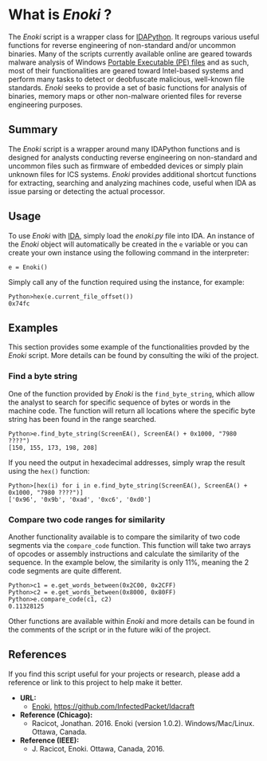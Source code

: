 # What is _Enoki_ ?
The _Enoki_ script is a wrapper class for [IDAPython](https://www.hex-rays.com/products/ida/support/idapython_docs/). It regroups various useful functions for reverse engineering of non-standard 
and/or uncommon binaries. Many of the scripts currently available online are geared towards malware analysis of Windows [Portable Executable (PE)
files](https://en.wikipedia.org/wiki/Portable_Executable) and as such, most of their functionalities are geared toward Intel-based systems and perform many tasks to detect or
deobfuscate malicious, well-known file standards. _Enoki_ seeks to provide a set of basic functions for analysis of binaries, memory maps
or other non-malware oriented files for reverse engineering purposes.

## Summary

The _Enoki_ script is a wrapper around many IDAPython functions and is designed for analysts conducting reverse engineering on
non-standard and uncommon files such as firmware of embedded devices or simply plain unknown files for ICS systems. _Enoki_ provides
additional shortcut functions for extracting, searching and analyzing machines code, useful when IDA as issue parsing
or detecting the actual processor.

## Usage

To use _Enoki_ with [IDA](https://www.hex-rays.com/products/ida/), simply load the _enoki.py_ file into IDA. An instance of the _Enoki_ object will automatically be created in the ```e``` variable or you can create your own
instance using the following command in the interpreter:

```
e = Enoki()
```

Simply call any of the function required using the instance, for example:

```
Python>hex(e.current_file_offset())
0x74fc
```

## Examples

This section provides some example of the functionalities provded by the _Enoki_ script. More details can be found by consulting the wiki of the project.

### Find a byte string

One of the function provided by _Enoki_ is the ```find_byte_string```, which allow the analyst to search for specific sequence of bytes or words in the machine
code. The function will return all locations where the specific byte string has been found in the range searched. 

```
Python>e.find_byte_string(ScreenEA(), ScreenEA() + 0x1000, "7980 ????")
[150, 155, 173, 198, 208]
```

If you need the output in hexadecimal addresses, simply wrap the result using the ```hex()``` function:

```
Python>[hex(i) for i in e.find_byte_string(ScreenEA(), ScreenEA() + 0x1000, "7980 ????")]
['0x96', '0x9b', '0xad', '0xc6', '0xd0']
```

### Compare two code ranges for similarity

Another functionality available is to compare the similarity of two code segments via the ```compare_code``` function. This function
will take two arrays of opcodes or assembly instructions and calculate the similarity of the sequence. In the example below, 
the similarity is only 11%, meaning the 2 code segments are quite different.

```
Python>c1 = e.get_words_between(0x2C00, 0x2CFF)
Python>c2 = e.get_words_between(0x8000, 0x80FF)
Python>e.compare_code(c1, c2)
0.11328125
```

Other functions are available within _Enoki_ and more details can be found in the comments of the script or in the future wiki of the project.


## References

If you find this script useful for your projects or research, please add a reference or link to this project to help make it better.

- __URL:__
  - [Enoki](https://github.com/InfectedPacket/Idacraft), https://github.com/InfectedPacket/Idacraft
- __Reference (Chicago):__
  - Racicot, Jonathan. 2016. Enoki (version 1.0.2). Windows/Mac/Linux. Ottawa, Canada.
- __Reference (IEEE):__
  - J. Racicot, Enoki. Ottawa, Canada, 2016.
  
